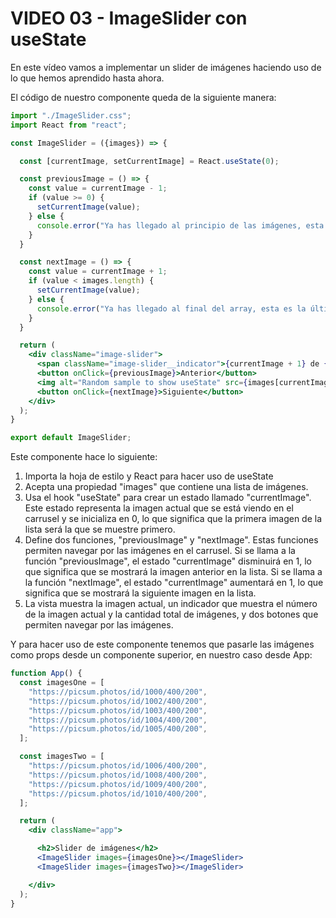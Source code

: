 # **VIDEO 03 - ImageSlider con useState**

En este vídeo vamos a implementar un slider de imágenes haciendo uso de lo que hemos aprendido hasta ahora.

El código de nuestro componente queda de la siguiente manera:

```jsx
import "./ImageSlider.css";
import React from "react";

const ImageSlider = ({images}) => {

  const [currentImage, setCurrentImage] = React.useState(0);

  const previousImage = () => {
    const value = currentImage - 1;
    if (value >= 0) {
      setCurrentImage(value);
    } else {
      console.error("Ya has llegado al principio de las imágenes, esta es la primera.");
    }
  }

  const nextImage = () => {
    const value = currentImage + 1;
    if (value < images.length) {
      setCurrentImage(value);
    } else {
      console.error("Ya has llegado al final del array, esta es la última.");
    }
  }

  return (
    <div className="image-slider">
      <span className="image-slider__indicator">{currentImage + 1} de {images.length}</span>
      <button onClick={previousImage}>Anterior</button>
      <img alt="Random sample to show useState" src={images[currentImage]} />
      <button onClick={nextImage}>Siguiente</button>
    </div>
  );
}

export default ImageSlider;
```

Este componente hace lo siguiente:

1. Importa la hoja de estilo y React para hacer uso de useState
2. Acepta una propiedad "images" que contiene una lista de imágenes.
3. Usa el hook "useState" para crear un estado llamado "currentImage". Este estado representa la imagen actual que se está viendo en el carrusel y se inicializa en 0, lo que significa que la primera imagen de la lista será la que se muestre primero.
4. Define dos funciones, "previousImage" y "nextImage". Estas funciones permiten navegar por las imágenes en el carrusel. Si se llama a la función "previousImage", el estado "currentImage" disminuirá en 1, lo que significa que se mostrará la imagen anterior en la lista. Si se llama a la función "nextImage", el estado "currentImage" aumentará en 1, lo que significa que se mostrará la siguiente imagen en la lista.
5. La vista muestra la imagen actual, un indicador que muestra el número de la imagen actual y la cantidad total de imágenes, y dos botones que permiten navegar por las imágenes.

Y para hacer uso de este componente tenemos que pasarle las imágenes como props desde un componente superior, en nuestro caso desde App:

```jsx
function App() {
  const imagesOne = [
    "https://picsum.photos/id/1000/400/200",
    "https://picsum.photos/id/1002/400/200",
    "https://picsum.photos/id/1003/400/200",
    "https://picsum.photos/id/1004/400/200",
    "https://picsum.photos/id/1005/400/200",
  ];

  const imagesTwo = [
    "https://picsum.photos/id/1006/400/200",
    "https://picsum.photos/id/1008/400/200",
    "https://picsum.photos/id/1009/400/200",
    "https://picsum.photos/id/1010/400/200",
  ];

  return (
    <div className="app">

      <h2>Slider de imágenes</h2>
      <ImageSlider images={imagesOne}></ImageSlider>
      <ImageSlider images={imagesTwo}></ImageSlider>

    </div>
  );
}
```
